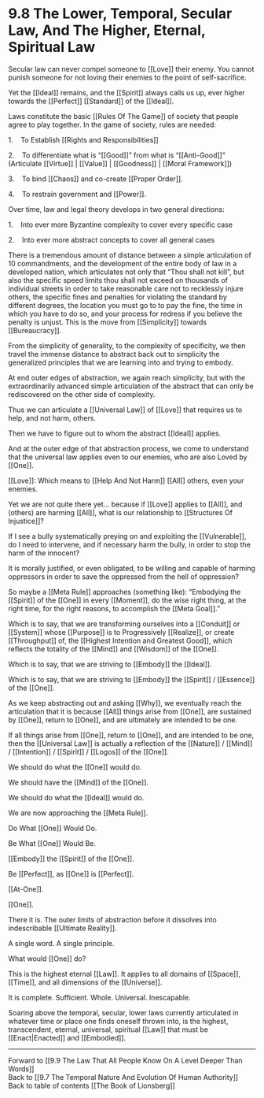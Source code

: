 # 9.8 The Lower, Temporal, Secular Law, And The Higher, Eternal, Spiritual Law

Secular law can never compel someone to [[Love]] their enemy. You cannot punish someone for not loving their enemies to the point of self-sacrifice.  

Yet the [[Ideal]] remains, and the [[Spirit]] always calls us up, ever higher towards the [[Perfect]] [[Standard]] of the [[Ideal]].  

Laws constitute the basic [[Rules Of The Game]] of society that people agree to play together. In the game of society, rules are needed:

1.    To Establish [[Rights and Responsibilities]]

2.    To differentiate what is “[[Good]]” from what is “[[Anti-Good]]” (Articulate [[Virtue]] | [[Value]] | [[Goodness]] | [[Moral Framework]])

3.    To bind [[Chaos]] and co-create [[Proper Order]].  

4.    To restrain government and [[Power]]. 

Over time, law and legal theory develops in two general directions:

1.    Into ever more Byzantine complexity to cover every specific case

2.    Into ever more abstract concepts to cover all general cases

There is a tremendous amount of distance between a simple articulation of 10 commandments, and the development of the entire body of law in a developed nation, which articulates not only that “Thou shall not kill”, but also the specific speed limits thou shall not exceed on thousands of individual streets in order to take reasonable care not to recklessly injure others, the specific fines and penalties for violating the standard by different degrees, the location you must go to to pay the fine, the time in which you have to do so, and your process for redress if you believe the penalty is unjust. This is the move from [[Simplicity]] towards [[Bureaucracy]]. 

From the simplicity of generality, to the complexity of specificity, we then travel the immense distance to abstract back out to simplicity the generalized principles that we are learning into and trying to embody.

At end outer edges of abstraction, we again reach simplicity, but with the extraordinarily advanced simple articulation of the abstract that can only be rediscovered on the other side of complexity.

Thus we can articulate a [[Universal Law]] of [[Love]] that requires us to help, and not harm, others.

Then we have to figure out to whom the abstract [[Ideal]] applies.

And at the outer edge of that abstraction process, we come to understand that the universal law applies even to our enemies, who are also Loved by [[One]]. 

[[Love]]: Which means to [[Help And Not Harm]] [[All]] others, even your enemies.

Yet we are not quite there yet… because if [[Love]] applies to [[All]], and (others) are harming [[All]], what is our relationship to [[Structures Of Injustice]]? 

If I see a bully systematically preying on and exploiting the [[Vulnerable]], do I need to intervene, and if necessary harm the bully, in order to stop the harm of the innocent?

It is morally justified, or even obligated, to be willing and capable of harming oppressors in order to save the oppressed from the hell of oppression?

So maybe a [[Meta Rule]] approaches (something like): “Embodying the [[Spirit]] of the [[One]] in every [[Moment]], do the wise right thing, at the right time, for the right reasons, to accomplish the [[Meta Goal]].”

Which is to say, that we are transforming ourselves into a [[Conduit]] or [[System]] whose [[Purpose]] is to Progressively [[Realize]], or create [[Throughput]] of, the [[Highest Intention and Greatest Good]], which reflects the totality of the [[Mind]] and [[Wisdom]] of the [[One]].

Which is to say, that we are striving to [[Embody]] the [[Ideal]].

Which is to say, that we are striving to [[Embody]] the [[Spirit]] / [[Essence]] of the [[One]].

As we keep abstracting out and asking [[Why]], we eventually reach the articulation that it is because [[All]] things arise from [[One]], are sustained by [[One]], return to [[One]], and are ultimately are intended to be one. 

If all things arise from [[One]], return to [[One]], and are intended to be one, then the [[Universal Law]] is actually a reflection of the [[Nature]] / [[Mind]] / [[Intention]] / [[Spirit]] / [[Logos]] of the [[One]]. 

We should do what the [[One]] would do.

We should have the [[Mind]] of the [[One]].

We should do what the [[Ideal]] would do. 

We are now approaching the [[Meta Rule]].

Do What [[One]] Would Do.

Be What [[One]] Would Be.  

[[Embody]] the [[Spirit]] of the [[One]]. 

Be [[Perfect]], as [[One]] is [[Perfect]].  

[[At-One]]. 

[[One]].

There it is. The outer limits of abstraction before it dissolves into indescribable [[Ultimate Reality]].

A single word. A single principle.  

What would [[One]] do?

This is the highest eternal [[Law]]. It applies to all domains of [[Space]], [[Time]], and all dimensions of the [[Universe]]. 

It is complete. Sufficient. Whole. Universal. Inescapable.

Soaring above the temporal, secular, lower laws currently articulated in whatever time or place one finds oneself thrown into, is the highest, transcendent, eternal, universal, spiritual [[Law]] that must be [[Enact|Enacted]] and [[Embodied]]. 

___

Forward to [[9.9 The Law That All People Know On A Level Deeper Than Words]]  
Back to [[9.7 The Temporal Nature And Evolution Of Human Authority]]      
Back to table of contents [[The Book of Lionsberg]]  
